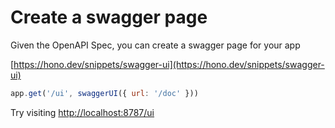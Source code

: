 # Create a swagger page

Given the OpenAPI Spec, you can create a swagger page for your app

[https://hono.dev/snippets/swagger-ui](https://hono.dev/snippets/swagger-ui)

```javascript
app.get('/ui', swaggerUI({ url: '/doc' }))
```

Try visiting [http://localhost:8787/ui](http://localhost:8787/ui)